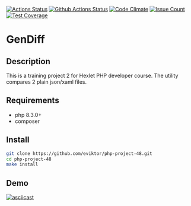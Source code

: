 [![Actions Status](https://github.com/eviktor/php-project-48/actions/workflows/hexlet-check.yml/badge.svg)](https://github.com/eviktor/php-project-48/actions)
[![Github Actions Status](https://github.com/eviktor/php-project-48/workflows/check/badge.svg)](https://github.com/eviktor/php-project-48/actions)
[![Code Climate](https://codeclimate.com/github/eviktor/php-project-48/badges/gpa.svg)](https://codeclimate.com/github/eviktor/php-project-48)
[![Issue Count](https://codeclimate.com/github/eviktor/php-project-48/badges/issue_count.svg)](https://codeclimate.com/github/eviktor/php-project-48/issues)
[![Test Coverage](https://codeclimate.com/github/eviktor/php-project-48/badges/coverage.svg)](https://codeclimate.com/github/eviktor/php-project-48/coverage)

# GenDiff

## Description

This is a training project 2 for Hexlet PHP developer course.
The utility compares 2 plain json/xaml files.

## Requirements

* php 8.3.0+
* composer

## Install

```sh
git clone https://github.com/eviktor/php-project-48.git
cd php-project-48
make install
```

## Demo

[![asciicast](https://asciinema.org/a/imjRIBcMGVUhATbVcVqqZUXZQ.svg)](https://asciinema.org/a/imjRIBcMGVUhATbVcVqqZUXZQ)
